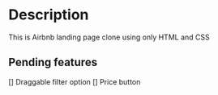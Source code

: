 # Description

This is Airbnb landing page clone using only HTML and CSS

## Pending features
[] Draggable filter option
[] Price button
